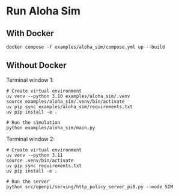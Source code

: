 # Run Aloha Sim

## With Docker

```
docker compose -f examples/aloha_sim/compose.yml up --build
```

## Without Docker

Terminal window 1:

```
# Create virtual environment
uv venv --python 3.10 examples/aloha_sim/.venv
source examples/aloha_sim/.venv/bin/activate
uv pip sync examples/aloha_sim/requirements.txt
uv pip install -e .

# Run the simulation
python examples/aloha_sim/main.py
```

Terminal window 2:

```
# Create virtual environment
uv venv --python 3.11
source .venv/bin/activate
uv pip sync requirements.txt
uv pip install -e .

# Run the server
python src/openpi/serving/http_policy_server_pi0.py --mode SIM
```
